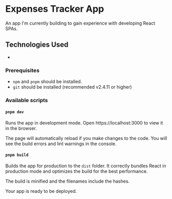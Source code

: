 # Expenses Tracker App
An app I'm currently building to gain experience with developing React SPAs.

## Technologies Used
*

### Prerequisites

- `npm` and `pnpm` should be installed.
- `git` should be installed (recommended v2.4.11 or higher)

### Available scripts

#### `pnpm dev`

Runs the app in development mode.
Open https://localhost:3000 to view it in the browser.

The page will automatically reload if you make changes to the code.
You will see the build errors and lint warnings in the console.

#### `pnpm build`

Builds the app for production to the `dist` folder.
It correctly bundles React in production mode and optimizes the build for the best performance.

The build is minified and the filenames include the hashes.

Your app is ready to be deployed.
